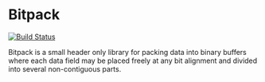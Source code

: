 Bitpack
=====
[![Build Status](https://github.com/hakanlundvall/bitpack/workflows/CMake/badge.svg)](https://github.com/hakanlundvall/bitpack/actions?workflow=CMake)

Bitpack is a small header only library for packing data into binary buffers where each data field may be placed freely at any bit alignment and divided into several non-contiguous parts.
